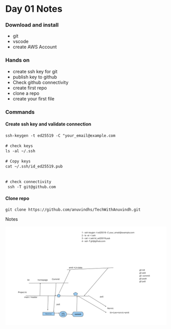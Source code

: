 # Day 01 Notes


### Download and install 
- git
- vscode
- create AWS Account

### Hands on

- create ssh key for git
- publish key to github
- Check github connectivity
- create first repo
- clone a repo 
- create your first file


### Commands 

#### Create ssh key and validate connection

``` 
ssh-keygen -t ed25519 -C "your_email@example.com 

# check keys
ls -al ~/.ssh

# Copy keys
cat ~/.ssh/id_ed25519.pub


# check connectivity
 ssh -T git@github.com

```

#### Clone repo

```
git clone https://github.com/anuvindhs/TechWithAnuvindh.git

```

Notes

![image](../Assets/Notes.png)

